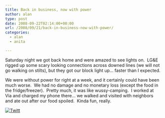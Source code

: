```yaml
---
title: Back in business, now with power
author: alan
type: post
date: 2008-09-22T02:14:00+00:00
url: /2008/09/21/back-in-business-now-with-power/
categories:
  - alan
  - anita

---
```

Saturday night we got back home and were amazed to see lights on.&nbsp; LG&E rigged up some scary looking connections across downed lines (we will not go walking on stilts), but they got our block light up&#8230; faster than I expected. 

We were without power for right at a week, and it certainly could have been much worse.&nbsp; We had no damage and no monetary loss (except the food in the fridge/freezer).&nbsp; Pretty much, it was like wussy-camping.&nbsp; I worked at Via and charged my phone there&#8230; we walked and visited with neighbors and ate out after our food spoiled.&nbsp; Kinda fun, really.

<div class="twttr_button">
  <a href="http://twitter.com/share?url=https://zeroasterisk.com/2008/09/21/back-in-business-now-with-power/&text=Back+in+business%2C+now+with+power" target="_blank" title="Click here if you like this article."> <img src="http://zeroasterisk.com/wp-content/plugins/twitter-plugin/images/twitt.gif" alt="Twitt" /> </a>
</div>